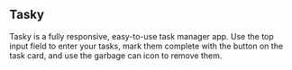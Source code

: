 ## Tasky

Tasky is a fully responsive, easy-to-use task manager app.  Use the top input field to enter your tasks, mark them complete with the button on the task card, and use the garbage can icon to remove them.